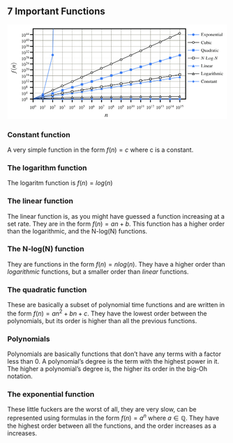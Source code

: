 ## 7 Important Functions

![7 Functions' Graphs](/Images/2809E595-B410-465A-B5E4-65486A4A3C40.jpeg)

### Constant function
A very simple function in the form $f(n) = c$ where c is a constant. 

### The logarithm function
The logaritm function is $f(n) = log(n)$

### The linear function
The linear function is, as you might have guessed a function increasing at a set rate. They are in the form $f(n) = an +b$. This function has a higher order than the logarithmic, and the N-log(N) functions.

### The N-log(N) function
They are functions in the form $f(n) = n log(n)$. They have a higher order than *logarithmic* functions, but a smaller order than *linear* functions.

### The quadratic function
These are basically a subset of polynomial time functions and are written in the form $f(n) = an^2 + bn + c$. They have the lowest order between the polynomials, but its order is higher than all the previous functions.

### Polynomials
Polynomials are basically functions that don’t have any terms with a factor less than 0. A polynomial’s degree is the term with the highest power in it. The higher a polynomial’s degree is, the higher its order in the big-Oh notation.

### The exponential function
These little fuckers are the worst of all, they are very slow, can be represented using formulas in the form $f(n) = a^n$ where $a \in \mathbb{Q}$.  They have the highest order between all the functions, and the order increases as a increases.
